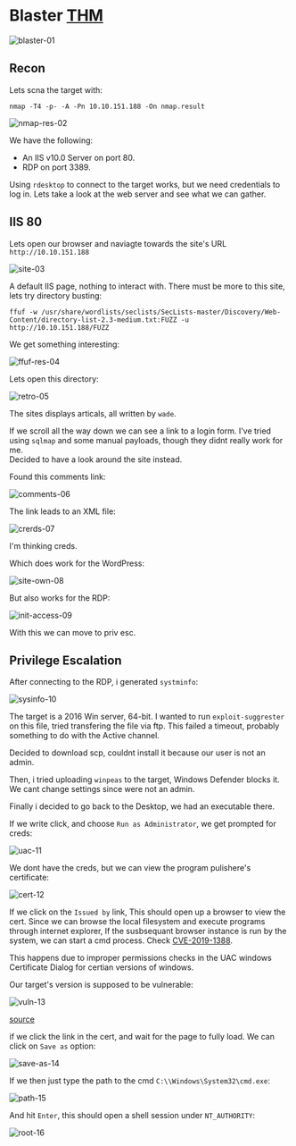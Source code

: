 # Blaster [THM](https://tryhackme.com/room/blaster)
![blaster-01](https://github.com/DanielIsaev/CTFs/blob/main/TryHackMe/Blaster/img/blaster-01.png)

## Recon

Lets scna the target with:

`nmap -T4 -p- -A -Pn 10.10.151.188 -On nmap.result`

![nmap-res-02](https://github.com/DanielIsaev/CTFs/blob/main/TryHackMe/Blaster/img/nmap-res-02.png)

We have the following:

+ An IIS v10.0 Server on port 80. 
+ RDP on port 3389.


Using `rdesktop` to connect to the target works, but we need credentials to log in. 
Lets take a look at the web server and see what we can gather. 


## IIS 80

Lets open our browser and naviagte towards the site's URL `http://10.10.151.188`

![site-03](https://github.com/DanielIsaev/CTFs/blob/main/TryHackMe/Blaster/img/site-03.png)


A default IIS page, nothing to interact with. There must be more to this site, 
lets try directory busting: 

`ffuf -w /usr/share/wordlists/seclists/SecLists-master/Discovery/Web-Content/directory-list-2.3-medium.txt:FUZZ -u http://10.10.151.188/FUZZ`

We get something interesting: 

![ffuf-res-04](https://github.com/DanielIsaev/CTFs/blob/main/TryHackMe/Blaster/img/ffuf-res-04.png)


Lets open this directory:

![retro-05](https://github.com/DanielIsaev/CTFs/blob/main/TryHackMe/Blaster/img/restro-05.png)


The sites displays articals, all written by `wade`. 

If we scroll all the way down we can see a link to a login form. 
I've tried using `sqlmap` and some manual payloads, though they didnt really work for me.  
Decided to have a look around the site instead. 

Found this comments link:

![comments-06](https://github.com/DanielIsaev/CTFs/blob/main/TryHackMe/Blaster/img/comments-06.png)


The link leads to an XML file:

![crerds-07](https://github.com/DanielIsaev/CTFs/blob/main/TryHackMe/Blaster/img/creds-07.png)


I'm thinking creds. 


Which does work for the WordPress: 

![site-own-08](https://github.com/DanielIsaev/CTFs/blob/main/TryHackMe/Blaster/img/site-own-08.png)


But also works for the RDP: 

![init-access-09](https://github.com/DanielIsaev/CTFs/blob/main/TryHackMe/Blaster/img/initial-access-09.png)


With this we can move to priv esc. 


## Privilege Escalation


After connecting to the RDP, i generated `systminfo`:

![sysinfo-10](https://github.com/DanielIsaev/CTFs/blob/main/TryHackMe/Blaster/img/sysinfo-10.png)

The target is a 2016 Win server, 64-bit. I wanted to run `exploit-suggrester` on this file, tried transfering the file via ftp. This failed a timeout, probably something to do with the Active channel. 

Decided to download scp, couldnt install it because our user is not an admin. 

Then, i tried uploading `winpeas` to the target, Windows Defender blocks it. 
We cant change settings since were not an admin. 

Finally i decided to go back to the Desktop, we had an executable there. 

If we write click, and choose `Run as Administrator`, we get prompted for creds:

![uac-11](https://github.com/DanielIsaev/CTFs/blob/main/TryHackMe/Blaster/img/uac-11.png)

We dont have the creds, but we can view the program pulishere's certificate:

![cert-12](https://github.com/DanielIsaev/CTFs/blob/main/TryHackMe/Blaster/img/cert-12.png)


If we click on the `Issued by` link, This should open up a browser to view the cert. 
Since we can browse the local filesystem and execute programs through internet explorer, 
If the susbsequant browser instance is run by the system, we can start a cmd process. 
Check [CVE-2019-1388](https://github.com/nobodyatall648/CVE-2019-1388).  


This happens due to improper permissions checks in the UAC windows Certificate Dialog for certian versions of windows. 

Our target's version is supposed to be vulnerable: 

![vuln-13](https://github.com/DanielIsaev/CTFs/blob/main/TryHackMe/Blaster/img/vuln-13.png)

[source](https://github.com/jas502n/CVE-2019-1388)


if we click the link in the cert, and wait for the page to fully load. 
We can click on `Save as` option:

![save-as-14](https://github.com/DanielIsaev/CTFs/blob/main/TryHackMe/Blaster/img/save-as-14.png)


If we then just type the path to the cmd `C:\\Windows\System32\cmd.exe`:

![path-15](https://github.com/DanielIsaev/CTFs/blob/main/TryHackMe/Blaster/img/path-15.png)

And hit `Enter`, this should open a shell session under `NT_AUTHORITY`:

![root-16](https://github.com/DanielIsaev/CTFs/blob/main/TryHackMe/Blaster/img/root-16.png)
